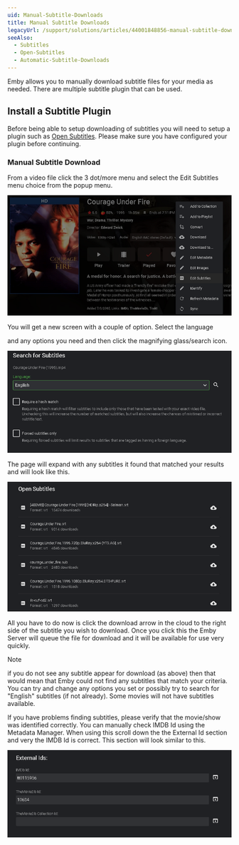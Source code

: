```yaml
---
uid: Manual-Subtitle-Downloads
title: Manual Subtitle Downloads
legacyUrl: /support/solutions/articles/44001848856-manual-subtitle-downloads
seeAlso:
  - Subtitles
  - Open-Subtitles
  - Automatic-Subtitle-Downloads
---
```


Emby allows you to manually download subtitle files for your media as needed.  There are multiple subtitle plugin that can be used.

## Install a Subtitle Plugin

Before being able to setup downloading of subtitles you will need to setup a plugin such as [Open Subtitles](Open-Subtitles.md). Please make sure you have configured your plugin before continuing.

### Manual Subtitle Download

From a video file click the 3 dot/more menu and select the Edit Subtitles menu choice from the popup menu.

![Manual Subtitle Download 1](images/subtitles/manual-subtitle-download-1.png)

You will get a new screen with a couple of option. Select the language 

and any options you need and then click the magnifying glass/search icon.

![Manual Subtitle Download 2](images/subtitles/manual-subtitle-download-2.png)


The page will expand with any subtitles it found that matched your results and will look like this.

![Manual Subtitle Download 3](images/subtitles/manual-subtitle-download-3.png)

All you have to do now is click the download arrow in the cloud to the right side of the subtitle you wish to download. Once you click this the Emby Server will queue the file for download and it will be available for use very quickly.



> [!Note]
> if you do not see any subtitle appear for download (as above) then that would mean that Emby could not find any subtitles that match your criteria.  You can try and change any options you set or possibly try to search for "English" subtitles (if not already).  Some movies will not have subtitles available.

If you have problems finding subtitles, please verify that the movie/show was identified correctly.  You can manually check IMDB Id using the Metadata Manager.  When using this scroll down the the External Id section and very the IMDB Id is correct.  This section will look similar to this.

![Manual Subtitle Download 4](images/subtitles/manual-subtitle-download-4.png)

